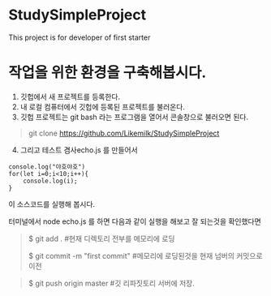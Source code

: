 # StudySimpleProject
This project is for  developer of first starter


# 작업을 위한 환경을 구축해봅시다.


1.  깃헙에서 새 프로젝트를 등록한다.
2.  내 로컬 컴퓨터에서 깃헙에 등록된 프로젝트를 불러온다.
3. 깃헙 프로젝트는 git bash 라는 프로그램을 열어서 콘솔창으로 불러오면 된다.
>git clone https://github.com/Likemilk/StudySimpleProject

4. 그리고 테스트 겸사echo.js 를 만들어서
``` nodejs
console.log("야호야호")
for(let i=0;i<10;i++){
    console.log(i);
}
```
이 소스코드를 실행해 봅시다.

터미널에서 node echo.js 를 하면 다음과 같이 실행을 해보고 잘 되는것을 확인했다면

>$ git add .      #현재 디렉토리 전부를 메모리에 로딩
>
>$ git commit -m "first commit" #메모리에 로딩된것을 현재 넘버의 커밋으로 이전

>$ git push origin master  #깃 리파짓토리 서버에 저장.

>
